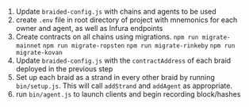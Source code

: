 1) Update `braided-config.js` with chains and agents to be used
2) create `.env` file in root directory of project with mnemonics for each owner and agent, as well as Infura endpoints
3) Create contracts on all chains using migrations.
`npm run migrate-mainnet`
`npm run migrate-ropsten`
`npm run migrate-rinkeby`
`npm run migrate-kovan`
4) Update `braided-config.js` with the `contractAddress` of each braid deployed in the previous step 
5) Set up each braid as a strand in every other braid by running `bin/setup.js`. This will call `addStrand` and `addAgent` as appropriate.
6) run `bin/agent.js` to launch clients and begin recording block/hashes
